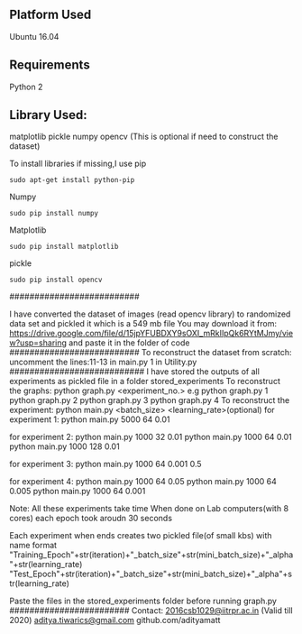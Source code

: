 ## Platform Used  
Ubuntu 16.04
## Requirements  
Python 2   
## Library Used:
matplotlib
pickle
numpy
opencv      (This is optional if need to construct the dataset)

To install libraries if missing,I use pip  
```
sudo apt-get install python-pip 
```
Numpy  
```
sudo pip install numpy
```
Matplotlib
```
sudo pip install matplotlib
```
pickle
```
sudo pip install opencv
```

##########################

I have converted the dataset of images (read opencv library) to randomized data set and pickled it which is a 549 mb file
You may download it from:   https://drive.google.com/file/d/15jpYFUBDXY9sOXI_mRkIIpQk6RYtMJmy/view?usp=sharing
and paste it in the folder of code
##########################
To reconstruct the dataset from scratch:
    uncomment the lines:11-13 in main.py
                        1 in Utility.py
###########################
I have stored the outputs of all experiments as pickled file in a folder stored_experiments
To reconstruct the graphs:
    python graph.py <experiment_no.>
e.g
    python graph.py 1
    python graph.py 2
    python graph.py 3
    python graph.py 4
To reconstruct the experiment:
    python main.py <iteration> <batch_size> <learning_rate>(optional)
for experiment 1:
    python main.py 5000 64 0.01

for experiment 2:
    python main.py 1000 32 0.01
    python main.py 1000 64 0.01
    python main.py 1000 128 0.01

for experiment 3:
    python main.py 1000 64 0.001 0.5

for experiment 4:
    python main.py 1000 64 0.05
    python main.py 1000 64 0.005
    python main.py 1000 64 0.001

Note: All these experiments take time
    When done on Lab computers(with 8 cores) each epoch took aroudn 30 seconds

Each experiment when ends creates two pickled file(of small kbs) with name format
"Training_Epoch"+str(iteration)+"_batch_size"+str(mini_batch_size)+"_alpha"+str(learning_rate)
"Test_Epoch"+str(iteration)+"_batch_size"+str(mini_batch_size)+"_alpha"+str(learning_rate)

Paste the files in the stored_experiments folder before running graph.py
########################
Contact:
2016csb1029@iitrpr.ac.in        (Valid till 2020)
aditya.tiwarics@gmail.com
github.com/adityamatt
